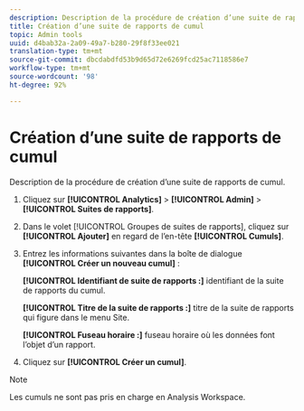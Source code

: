 ```yaml
---
description: Description de la procédure de création d’une suite de rapports de cumul.
title: Création d’une suite de rapports de cumul
topic: Admin tools
uuid: d4bab32a-2a09-49a7-b280-29f8f33ee021
translation-type: tm+mt
source-git-commit: dbcdabdfd53b9d65d72e6269fcd25ac7118586e7
workflow-type: tm+mt
source-wordcount: '98'
ht-degree: 92%

---
```



# Création d’une suite de rapports de cumul

Description de la procédure de création d’une suite de rapports de cumul.

1. Cliquez sur **[!UICONTROL Analytics]** > **[!UICONTROL Admin]** > **[!UICONTROL Suites de rapports]**.
1. Dans le volet [!UICONTROL Groupes de suites de rapports], cliquez sur **[!UICONTROL Ajouter]** en regard de l’en-tête **[!UICONTROL Cumuls]**.
1. Entrez les informations suivantes dans la boîte de dialogue **[!UICONTROL Créer un nouveau cumul]** :

   **[!UICONTROL Identifiant de suite de rapports :]** identifiant de la suite de rapports du cumul.

   **[!UICONTROL Titre de la suite de rapports :]** titre de la suite de rapports qui figure dans le menu Site.

   **[!UICONTROL Fuseau horaire :]** fuseau horaire où les données font l’objet d’un rapport.
1. Cliquez sur **[!UICONTROL Créer un cumul]**.

>[!NOTE]
>
>Les cumuls ne sont pas pris en charge en Analysis Workspace.
